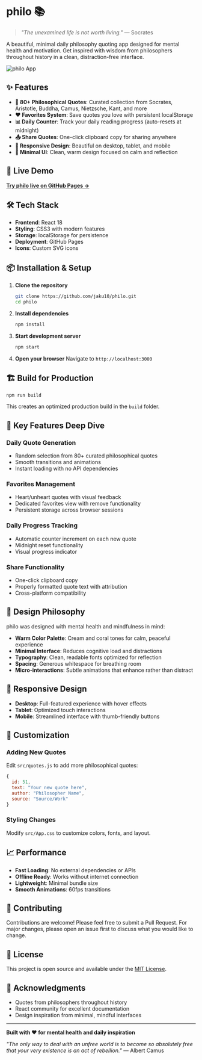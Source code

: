 # philo 📚

> *"The unexamined life is not worth living."* — Socrates

A beautiful, minimal daily philosophy quoting app designed for mental health and motivation. Get inspired with wisdom from philosophers throughout history in a clean, distraction-free interface.

![philo App](https://via.placeholder.com/800x400/faf8f5/4a4a4a?text=philo+-+Daily+Philosophy+Quotes)

## ✨ Features

- **📖 80+ Philosophical Quotes**: Curated collection from Socrates, Aristotle, Buddha, Camus, Nietzsche, Kant, and more
- **❤️ Favorites System**: Save quotes you love with persistent localStorage
- **📊 Daily Counter**: Track your daily reading progress (auto-resets at midnight)
- **📤 Share Quotes**: One-click clipboard copy for sharing anywhere
- **📱 Responsive Design**: Beautiful on desktop, tablet, and mobile
- **🎨 Minimal UI**: Clean, warm design focused on calm and reflection

## 🚀 Live Demo

**[Try philo live on GitHub Pages →](https://jaku10.github.io/philo)**

## 🛠️ Tech Stack

- **Frontend**: React 18
- **Styling**: CSS3 with modern features
- **Storage**: localStorage for persistence
- **Deployment**: GitHub Pages
- **Icons**: Custom SVG icons

## 📦 Installation & Setup

1. **Clone the repository**
   ```bash
   git clone https://github.com/jaku10/philo.git
   cd philo
   ```

2. **Install dependencies**
   ```bash
   npm install
   ```

3. **Start development server**
   ```bash
   npm start
   ```

4. **Open your browser**
   Navigate to `http://localhost:3000`

## 🏗️ Build for Production

```bash
npm run build
```

This creates an optimized production build in the `build` folder.

## 🎯 Key Features Deep Dive

### Daily Quote Generation
- Random selection from 80+ curated philosophical quotes
- Smooth transitions and animations
- Instant loading with no API dependencies

### Favorites Management
- Heart/unheart quotes with visual feedback
- Dedicated favorites view with remove functionality
- Persistent storage across browser sessions

### Daily Progress Tracking
- Automatic counter increment on each new quote
- Midnight reset functionality
- Visual progress indicator

### Share Functionality
- One-click clipboard copy
- Properly formatted quote text with attribution
- Cross-platform compatibility

## 🎨 Design Philosophy

philo was designed with mental health and mindfulness in mind:

- **Warm Color Palette**: Cream and coral tones for calm, peaceful experience
- **Minimal Interface**: Reduces cognitive load and distractions
- **Typography**: Clean, readable fonts optimized for reflection
- **Spacing**: Generous whitespace for breathing room
- **Micro-interactions**: Subtle animations that enhance rather than distract

## 📱 Responsive Design

- **Desktop**: Full-featured experience with hover effects
- **Tablet**: Optimized touch interactions
- **Mobile**: Streamlined interface with thumb-friendly buttons

## 🔧 Customization

### Adding New Quotes
Edit `src/quotes.js` to add more philosophical quotes:

```javascript
{
  id: 51,
  text: "Your new quote here",
  author: "Philosopher Name",
  source: "Source/Work"
}
```

### Styling Changes
Modify `src/App.css` to customize colors, fonts, and layout.

## 📈 Performance

- **Fast Loading**: No external dependencies or APIs
- **Offline Ready**: Works without internet connection
- **Lightweight**: Minimal bundle size
- **Smooth Animations**: 60fps transitions

## 🤝 Contributing

Contributions are welcome! Please feel free to submit a Pull Request. For major changes, please open an issue first to discuss what you would like to change.

## 📄 License

This project is open source and available under the [MIT License](LICENSE).

## 🙏 Acknowledgments

- Quotes from philosophers throughout history
- React community for excellent documentation
- Design inspiration from minimal, mindful interfaces

---

**Built with ❤️ for mental health and daily inspiration**

*"The only way to deal with an unfree world is to become so absolutely free that your very existence is an act of rebellion."* — Albert Camus
